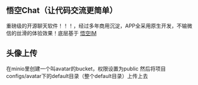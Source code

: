 ##  悟空Chat（让代码交流更简单）

重磅级的开源聊天软件！！！，经过多年商用沉淀，APP全采用原生开发，不输微信的丝滑的体验效果！底层基于 [悟空IM](https://github.com/WuKongIM/WuKongIM)


## 头像上传

在minio里创建一个叫avatar的bucket，权限设置为public 然后将项目 configs/avatar下的default目录（整个default目录）上传上去

<!-- ## 愿景

写了10几年代码，大部分工作经验都是即时通讯方面的，

技术是需要交流的，

微信是针对的熟人社交，QQ太复杂，而且对程序员不友好，一些代码类的消息没办法完美显示， 没有一个专门的平台让程序员交流，

github issue反馈不实时

技术出现求助无门的情况

此平台100%完全开源是前提，每个人都可以出点子，共同维护，共同发展，共同推进

通过一些技术手段屏蔽一些非技术人员进入，此平台只针对程序员。

每次开发一个大点的功能，都要经过社区程序员的投票，决定一个功能是否上线，这样才能保证功能的实用性，不会做一些无用的功能

程序员社区的义务：


程序员社区的组织架构：

社区主管

社区运维主管，社区开发主管，社区需求主管，社区运营主管

程序员社区的责任

程序员社区的权利：

1个社区总管理员，由贡献前100名社区程序员投票产生，任期1年，每年重新投票产生

程序员社区的经济来源：

1. 捐赠

2. 广告 （社区主导）


程序员社区资金监督

1. 公开透明



## 生成

作为一名从事即时通讯方面工作十几年的程序员，我深刻认识到技术交流的重要性。然而，现有的社交平台并不能完全满足程序员的需求。微信虽然是针对熟人社交的，但对于技术交流来说并不是很方便；QQ虽然功能强大，但对于程序员来说过于复杂，而且一些代码类的消息无法完美显示。此外，GitHub 的 issue 反馈也不是实时的，这使得在遇到问题时求助无门。

因此，我决定创建一个专门的平台，让程序员之间可以更方便地交流。这个平台将会是完全开源的，每个人都可以出点子，共同维护，共同发展，共同推进。我们相信，只有通过共同的努力，才能够创造出一个真正属于程序员的社区。

此平台将会有以下特点：
开源性：100%完全开源，每个人都可以出点子，共同维护，共同发展，共同推进，如果领导者变得不负责任，可以通过投票的方式将其撤换。
专业性：平台将会专门针对程序员，提供一些专业的功能，如代码高亮、代码片段分享等。
实时性：平台将会实时反馈问题，让程序员能够及时得到帮助。
友好性：平台将会对程序员友好，易于使用，不会让程序员感到困惑和不适。
安全性：通过一些技术手段屏蔽一些非技术人员进入，此平台只针对程序员。
我相信，如果能够创建这样一个平台，将会对程序员的工作和学习产生积极的影响，也将会为整个技术行业带来更多的创新和进步。我们邀请所有的程序员加入我们的行列，共同打造一个真正属于程序员的社区！ -->